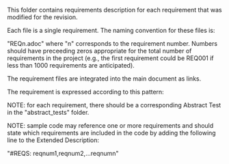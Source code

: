 This folder contains requirements description for each requirement that was modified for the revision.

Each file is a single requirement. The naming convention for these files is:

"REQn.adoc" where "n" corresponds to the requirement number. Numbers should have preceeding zeros appropriate for the total number of requirements in the project (e.g., the first requirement could be REQ001 if less than 1000 requirements are anticipated).

The requirement files are integrated into the main document as links.

The requirement is expressed according to this pattern:

NOTE: for each requirement, there should be a corresponding Abstract Test in the "abstract_tests" folder.

NOTE: sample code may reference one or more requirements and should state which requirements are included in the code by adding the following line to the Extended Description:

"#REQS: reqnum1,reqnum2,...reqnumn"
